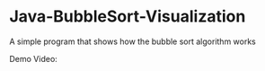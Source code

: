 # Java-BubbleSort-Visualization
A simple program that shows how the bubble sort algorithm works

Demo Video: 
